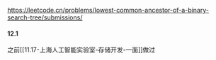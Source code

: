 
https://leetcode.cn/problems/lowest-common-ancestor-of-a-binary-search-tree/submissions/
#### 12.1
之前[[11.17-上海人工智能实验室-存储开发-一面]]做过